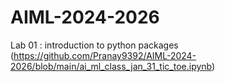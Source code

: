 # AIML-2024-2026
Lab 01 : introduction to python packages (https://github.com/Pranay9392/AIML-2024-2026/blob/main/ai_ml_class_jan_31_tic_toe.ipynb)


